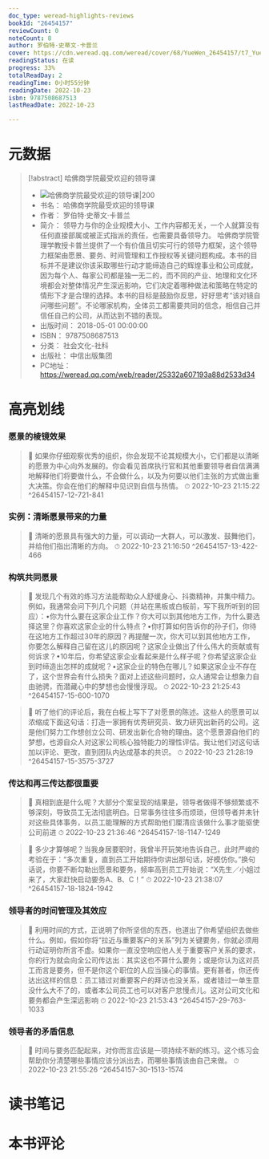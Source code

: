```yaml
---
doc_type: weread-highlights-reviews
bookId: "26454157"
reviewCount: 0
noteCount: 8
author: 罗伯特·史蒂文·卡普兰
cover: https://cdn.weread.qq.com/weread/cover/68/YueWen_26454157/t7_YueWen_26454157.jpg
readingStatus: 在读
progress: 33%
totalReadDay: 2
readingTime: 0小时55分钟
readingDate: 2022-10-23
isbn: 9787508687513
lastReadDate: 2022-10-23

---
```

# 元数据
> [!abstract] 哈佛商学院最受欢迎的领导课
> - ![ 哈佛商学院最受欢迎的领导课|200](https://cdn.weread.qq.com/weread/cover/68/YueWen_26454157/t7_YueWen_26454157.jpg)
> - 书名： 哈佛商学院最受欢迎的领导课
> - 作者： 罗伯特·史蒂文·卡普兰
> - 简介： 领导力与你的企业规模大小、工作内容都无关，一个人就算没有任何直接部属或被正式指派的责任，也需要具备领导力。 哈佛商学院管理学教授卡普兰提供了一个有价值且切实可行的领导力框架，这个领导力框架由愿景、要务、时间管理和工作授权等关键问题构成。本书的目标并不是建议你该采取哪些行动才能缔造自己的辉煌事业和公司成就，因为每个人、每家公司都是独一无二的，而不同的产业、地理和文化环境都会对整体情况产生深远影响，它们决定着哪种做法和策略在特定的情形下才是合理的选择。本书的目标是鼓励你反思，好好思考“该对镜自问哪些问题”。不论哪家机构，全体员工都需要共同的信念，相信自己并信任自己的公司，从而达到不错的表现。
> - 出版时间： 2018-05-01 00:00:00
> - ISBN： 9787508687513
> - 分类： 社会文化-社科
> - 出版社： 中信出版集团
> - PC地址：https://weread.qq.com/web/reader/25332a607193a88d2533d34

# 高亮划线

### 愿景的棱镜效果

> 📌 如果你仔细观察优秀的组织，你会发现不论其规模大小，它们都是以清晰的愿景为中心向外发展的。你会看见首席执行官和其他重要领导者自信满满地解释他们将要做什么，不会做什么，以及为何要以他们主张的方式做出重大决策。你会在他们的解释中见识到自信与热情。 
> ⏱ 2022-10-23 21:15:22 ^26454157-12-721-841

### 实例：清晰愿景带来的力量

> 📌 清晰的愿景具有强大的力量，可以调动一大群人，可以激发、鼓舞他们，并给他们指出清晰的方向。 
> ⏱ 2022-10-23 21:16:50 ^26454157-13-422-466

### 构筑共同愿景

> 📌 发现几个有效的练习方法能帮助众人舒缓身心、抖擞精神，并集中精力。例如，我通常会问下列几个问题（并站在黑板或白板前，写下我所听到的回应）：•你为什么要在这家企业工作？你大可以到其他地方工作，为什么要选择这里？你喜欢这家企业的什么特点？•你打算如何告诉你的孙子们，你待在这地方工作超过30年的原因？再提醒一次，你大可以到其他地方工作，你要怎么解释自己留在这儿的原因呢？这家企业做出了什么伟大的贡献或有何诉求？•10年后，你希望这家企业看起来是什么样子呢？你希望这家企业到时缔造出怎样的成就呢？•这家企业的特色在哪儿？如果这家企业不存在了，这个世界会有什么损失？面对上述这些问题时，众人通常会让想象力自由驰骋，而潜藏心中的梦想也会慢慢浮现。 
> ⏱ 2022-10-23 21:25:43 ^26454157-15-600-1070

> 📌 听了他们的评论后，我在白板上写下了对愿景的陈述。这些人的愿景可以浓缩成下面这句话：打造一家拥有优秀研究员、致力研究出新药的公司。这是他们努力工作想创立公司、研发出新化合物的理由。这个愿景源自他们的梦想，也源自众人对这家公司核心独特能力的理性评估。我让他们对这句话加以评论、更改，直到团队内达成基本的共识。 
> ⏱ 2022-10-23 21:28:19 ^26454157-15-3575-3727

### 传达和再三传达都很重要

> 📌 真相到底是什么呢？大部分个案呈现的结果是，领导者做得不够频繁或不够深刻，导致员工无法彻底明白。日常事务往往多而烦琐，但领导者并未针对这些具体事务，以员工能理解的方式帮助他们厘清应该做什么事才能驱使公司前进 
> ⏱ 2022-10-23 21:36:46 ^26454157-18-1147-1249

> 📌 多少才算够呢？当我身居要职时，我曾半开玩笑地告诉自己，此时严峻的考验在于：“多次重复，直到员工开始期待你讲出那句话，好模仿你。”换句话说，你要不断勾勒出愿景和要务，频率高到员工开始说：“X先生／小姐过来了，大家赶快启动要务A、B、C！” 
> ⏱ 2022-10-23 21:38:07 ^26454157-18-1824-1942

### 领导者的时间管理及其效应

> 📌 利用时间的方式，正说明了你所坚信的东西，也道出了你希望组织去做些什么。例如，假如你将“拉近与重要客户的关系”列为关键要务，你就必须用行动证明你所言不虚。如果你一直没空响应他人关于重要客户关系的要求，你的行为就会向全公司传达出：其实这也不算什么要务；或是你认为这对员工而言是要务，但不是你这个职位的人应当操心的事情。更有甚者，你还传达出这样的信息：员工错过对重要客户的拜访也没关系，或者错过一单生意没什么大不了的，或者本公司员工也可以对客户怠慢点儿。这对公司文化和要务都会产生深远影响 
> ⏱ 2022-10-23 21:53:43 ^26454157-29-763-1033

### 领导者的矛盾信息

> 📌 时间与要务匹配起来，对你而言应该是一项持续不断的练习。这个练习会帮助你分清楚哪些事情应该分派出去，而哪些事情该由自己来做。 
> ⏱ 2022-10-23 21:55:26 ^26454157-30-1513-1574

# 读书笔记

# 本书评论

